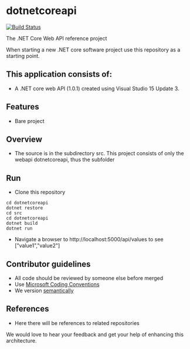 # dotnetcoreapi

[![Build Status](http://ec2-35-164-228-65.us-west-2.compute.amazonaws.com:8080/job/dotnetcoreapi_ci/5//badge/icon)](http://ec2-35-164-228-65.us-west-2.compute.amazonaws.com:8080/job/dotnetcoreapi_ci/5/)

The .NET Core Web API reference project

When starting a new .NET core software project use this repository as a starting point.

## This application consists of:

*   A .NET core web API (1.0.1) created using Visual Studio 15 Update 3.

## Features

*   Bare project

## Overview
* The source is in the subdirectory src. This project consists of only the webapi dotnetcoreapi, thus the subfolder

## Run 

*   Clone this repository
```
cd dotnetcoreapi
dotnet restore
cd src
cd dotnetcoreapi
dotnet build
dotnet run
```
*   Navigate a browser to http://localhost:5000/api/values to see ["value1","value2"]

## Contributor guidelines
* All code should be reviewed by someone else before merged
* Use [Microsoft Coding Conventions](https://msdn.microsoft.com/en-us/library/ff926074.aspx)
* We version [semantically](http://semver.org/)

## References
* Here there will be references to related repositories

We would love to hear your feedback and get your help of enhancing this architecture. 

## 
